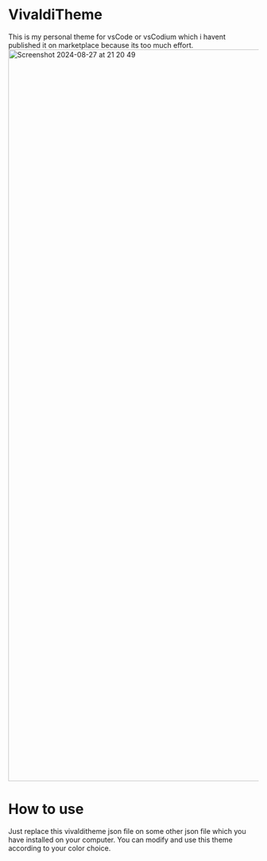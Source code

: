 # VivaldiTheme

This is my personal theme for vsCode or vsCodium which i havent published it on marketplace because its too much effort.
<img width="1470" alt="Screenshot 2024-08-27 at 21 20 49" src="https://github.com/user-attachments/assets/9ae27a63-aeed-414d-bd35-ca667b55e5e5">

# How to use

Just replace this vivalditheme json file on some other json file which you have installed on your computer.
You can modify and use this theme according to your color choice.
